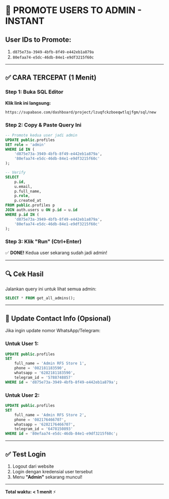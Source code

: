 # 🚀 PROMOTE USERS TO ADMIN - INSTANT

## User IDs to Promote:
1. `d875e73a-3949-4bfb-8f49-e442eb1a879a`
2. `80efaa74-e5dc-46db-84e1-e9df3215f60c`

---

## ✅ CARA TERCEPAT (1 Menit)

### Step 1: Buka SQL Editor
**Klik link ini langsung:**
```
https://supabase.com/dashboard/project/lzuqfckzboeqwtlqjfgm/sql/new
```

### Step 2: Copy & Paste Query Ini

```sql
-- Promote kedua user jadi admin
UPDATE public.profiles 
SET role = 'admin'
WHERE id IN (
    'd875e73a-3949-4bfb-8f49-e442eb1a879a',
    '80efaa74-e5dc-46db-84e1-e9df3215f60c'
);

-- Verify
SELECT 
    p.id,
    u.email,
    p.full_name,
    p.role,
    p.created_at
FROM public.profiles p
JOIN auth.users u ON p.id = u.id
WHERE p.id IN (
    'd875e73a-3949-4bfb-8f49-e442eb1a879a',
    '80efaa74-e5dc-46db-84e1-e9df3215f60c'
);
```

### Step 3: Klik "Run" (Ctrl+Enter)

✅ **DONE!** Kedua user sekarang sudah jadi admin!

---

## 🔍 Cek Hasil

Jalankan query ini untuk lihat semua admin:

```sql
SELECT * FROM get_all_admins();
```

---

## 🎯 Update Contact Info (Opsional)

Jika ingin update nomor WhatsApp/Telegram:

### Untuk User 1:
```sql
UPDATE public.profiles
SET 
    full_name = 'Admin RFS Store 1',
    phone = '082181183590',
    whatsapp = '6282181183590',
    telegram_id = '5788748857'
WHERE id = 'd875e73a-3949-4bfb-8f49-e442eb1a879a';
```

### Untuk User 2:
```sql
UPDATE public.profiles
SET 
    full_name = 'Admin RFS Store 2',
    phone = '082176466707',
    whatsapp = '6282176466707',
    telegram_id = '6478150893'
WHERE id = '80efaa74-e5dc-46db-84e1-e9df3215f60c';
```

---

## ✅ Test Login

1. Logout dari website
2. Login dengan kredensial user tersebut
3. Menu **"Admin"** sekarang muncul!

---

**Total waktu: < 1 menit** ⚡

